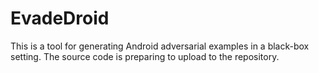 # EvadeDroid
This is a tool for generating Android adversarial examples in a black-box setting. The source code is preparing to upload to the repository.
